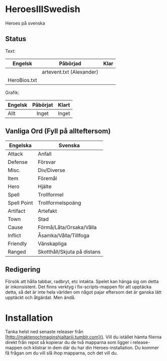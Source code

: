 HeroesIIISwedish
================

Heroes på svenska

Status
------
Text:

| Engelsk       | Påbörjad      | Klar         |
| ------------- |:-------------:| ------------:|
|               | artevent.txt (Alexander) |               |
| HeroBios.txt  |               |              |

Grafik:

| Engelsk       | Påbörjat      | Klart        |
| ------------- |:-------------:| ------------:|
| Allt          | Inget         | Inget        |

Vanliga Ord (Fyll på allteftersom)
-----------

Engelska      | Svenska
------------- | -------------
Attack        | Anfall
Defense       | Försvar
Misc.         | Div/Diverse
Item          | Föremål
Hero          | Hjälte
Spell         | Trollformel
Spell Point   | Trollformelspoäng
Artifact      | Artefakt
Town          | Stad
Cause         | Förmå/Låta/Orsaka/Vålla
Inflict       | Åsamka/Vålla/Tillfoga
Friendly      | Vänskapliga
Ranged        | Skotthåll/Skjuta på distans

Redigering
----------

Försök att hålla tabbar, radbryt, etc intakta. Spelet kan hänga sig om detta är inkonsistent. Det finns verktyg i fix-scripts-mappen för att upptäcka detta, så det är inte hela världen om något pajar eftersom det är ganska lätt upptäckt och åtgärdat. Men ändå.

Installation
============

Tanka helst ned senaste releaser från [http://maktenochmaginshjaltariii.tumblr.com](). Vill du istället hämta filerna direkt från repot så kopierar du de två mapparna som ligger i release-mappen och klistrar in dem där du har din Heroes-installation. Du kommer få frågan om du vill slå ihop mapparna, och det vill du.

